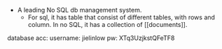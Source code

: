 - A leading No SQL db management system. 
	-  For sql, it has table that consist of different tables, with rows and column. In no SQL, it has a collection of [[documents]]. 

database acc:
	username: jielinlow
	pw: XTq3UzjkstQFeTF8